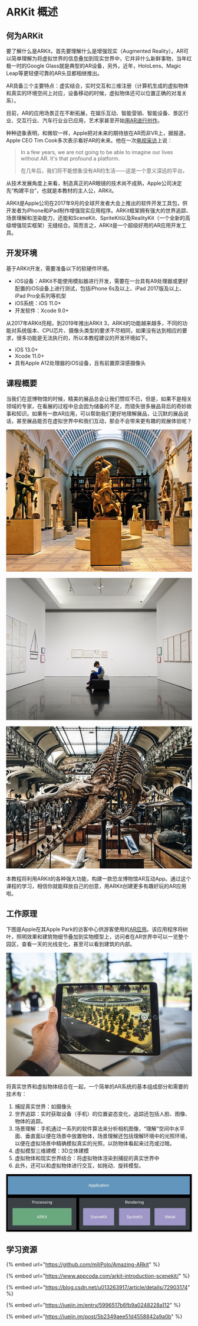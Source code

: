 # ARKit 概述

## 何为ARKit

要了解什么是ARKit，首先要理解什么是增强现实（Augmented Reality）。AR可以简单理解为将虚拟世界的信息叠加到现实世界中，它并非什么新鲜事物，当年红极一时的Google Glass就是典型的AR设备，另外，近年，HoloLens、Magic Leap等更轻便可靠的AR头显都相继推出。

AR具备三个主要特点：虚实结合，实时交互和三维注册（计算机生成的虚拟物体和真实的环境空间上对应，设备移动的时候，虚拟物体还可以位置正确的对准关系）。

目前，AR的应用场景正在不断拓展，在娱乐互动、智能营销、智能设备、景区行业、交互行业、汽车行业业已应用，艺术家甚至开始[用AR进行创作](https://www.apple.com/today/feature/augmentedrealities/?mnid=s7pA29YxT-dc_mtid_1870765e38482_pcrid_375854188485_pgrid_78554185882_&cid=aos-us-kwgo--brand-today-art--slid---product-&mtid=1870765e38482&aosid=p238&AnonymizeIP=set)。

种种迹象表明，和微软一样，Apple把对未来的期待放在AR而非VR上，据报道，Apple CEO Tim Cook多次表示看好AR的未来。他在一次[电视采访](https://www.androidpit.com/tim-cook-a-life-without-ar-unimaginable)上说：

> In a few years, we are not going to be able to imagine our lives without AR. It's that profound a platform.
>
> 在几年后，我们将不能想象没有AR的生活——这是一个意义深远的平台。

从技术发展角度上来看，制造真正的AR眼镜的技术尚不成熟，Apple公司决定先“构建平台”，也就是本教材的主人公，ARKit。

ARKit是Apple公司在2017年9月的全球开发者大会上推出的软件开发工具包，供开发者为iPhone和iPad制作增强现实应用程序。ARKit框架拥有强大的世界追踪、场景理解和渲染能力，还能和SceneKit、SpriteKit以及RealityKit（一个全新的高级增强现实框架）无缝结合。简而言之，ARKit是一个超级好用的AR应用开发工具。

## 开发环境

基于ARKit开发，需要准备以下的软硬件环境。

* iOS设备：ARKit不能使用模拟器进行开发，需要在一台具有A9处理器或更好配置的iOS设备上进行测试，包括iPhone 6s及以上、iPad 2017版及以上、iPad Pro全系列等机型
* iOS系统：iOS 11.0+
* 开发软件：Xcode 9.0+

从2017年ARKit亮相，到2019年推出ARKit 3，ARKit的功能越来越多，不同的功能对系统版本、CPU芯片、摄像头类型的要求不尽相同，如果没有达到相应的要求，很多功能是无法执行的，所以本教程建议的开发环境如下。

* iOS 13.0+
* Xcode 11.0+
* 具有Apple A12处理器的iOS设备，且有前置原深感摄像头

## 课程概要

当我们在逛博物馆的时候，精美的展品总会让我们赞叹不已，但是，如果不是相关领域的专家，在看展的过程中总会因为储备的不足，而错失很多展品背后的奇妙故事和知识。如果有一款AR应用，可以帮助我们更好地理解展品，让沉默的展品说话，甚至展品能否在虚拟世界中和我们互动，那会不会带来更有趣的观展体验呢？

![](.gitbook/assets/2.jpeg)

![](.gitbook/assets/3.jpeg)

![](.gitbook/assets/1.jpeg)

本教程将利用ARKit的各种强大功能，构建一款恐龙博物馆AR互动App。通过这个课程的学习，相信你就能释放自己的创意，用ARKit创建更多有趣好玩的AR应用啦。

## 工作原理

下图是Apple在其Apple Park的访客中心供游客使用的[AR应用](https://9to5mac.com/2017/11/17/hands-on-with-apple-park-visitor-centers-ar-campus-experience-video/)。该应用程序将树叶，照明效果和建筑物细节叠加到实物模型上，访问者在AR世界中可以一览整个园区，查看一天的光线变化，甚至可以看到建筑的内部。

![Photo by Patrick Schneider on Unsplash](.gitbook/assets/patrick-schneider-87oz2sov9ug-unsplash.jpg)



将真实世界和虚拟物体结合在一起，一个简单的AR系统的基本组成部分和需要的技术有：

1. 捕捉真实世界：如摄像头
2. 世界追踪：实时获取设备（手机）的位置姿态变化，追踪还包括人脸、图像、物体的追踪。
3. 场景理解：手机通过一系列的软件算法来分析相机图像，“理解“空间中水平面、垂直面以便在场景中放置物体，场景理解还包括理解环境中的光照环境，以便在虚拟场景中精确模拟真实的光照，以防物体看起来过亮或过暗。
4. 虚拟模型三维建模：3D立体建模
5. 虚拟物体和现实世界结合：将虚拟物体渲染到捕捉的真实世界中
6. 此外，还可以和虚拟物体进行交互，如拖动、旋转模型。

![ARKit&#x67B6;&#x6784;&#x56FE;](.gitbook/assets/5.png)

## 学习资源

{% embed url="https://github.com/miliPolo/Amazing-ARkit" %}

{% embed url="https://www.appcoda.com/arkit-introduction-scenekit/" %}

{% embed url="https://blog.csdn.net/u013263917/article/details/72903174" %}

{% embed url="https://juejin.im/entry/5996517b6fb9a0248228a112" %}

{% embed url="https://juejin.im/post/5b2349aee51d4558842a9a0b" %}



